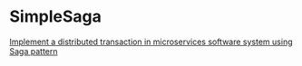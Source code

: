 # SimpleSaga
[Implement a distributed transaction in microservices software system using Saga pattern](https://saigontechnology.com/blog/implement-a-distributed-transaction-in-microservices-software-system-using-saga-pattern)